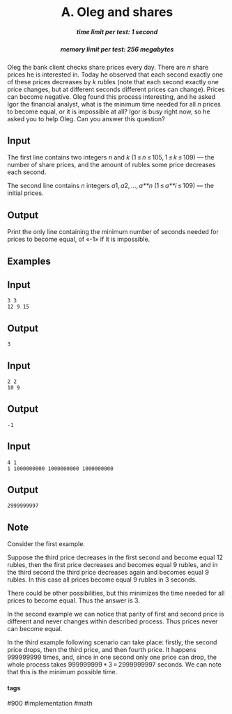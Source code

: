 <h1 style='text-align: center;'> A. Oleg and shares</h1>

<h5 style='text-align: center;'>time limit per test: 1 second</h5>
<h5 style='text-align: center;'>memory limit per test: 256 megabytes</h5>

Oleg the bank client checks share prices every day. There are *n* share prices he is interested in. Today he observed that each second exactly one of these prices decreases by *k* rubles (note that each second exactly one price changes, but at different seconds different prices can change). Prices can become negative. Oleg found this process interesting, and he asked Igor the financial analyst, what is the minimum time needed for all *n* prices to become equal, or it is impossible at all? Igor is busy right now, so he asked you to help Oleg. Can you answer this question?

## Input

The first line contains two integers *n* and *k* (1 ≤ *n* ≤ 105, 1 ≤ *k* ≤ 109) — the number of share prices, and the amount of rubles some price decreases each second.

The second line contains *n* integers *a*1, *a*2, ..., *a**n* (1 ≤ *a**i* ≤ 109) — the initial prices.

## Output

Print the only line containing the minimum number of seconds needed for prices to become equal, of «-1» if it is impossible.

## Examples

## Input


```
3 3  
12 9 15  

```
## Output


```
3
```
## Input


```
2 2  
10 9  

```
## Output


```
-1
```
## Input


```
4 1  
1 1000000000 1000000000 1000000000  

```
## Output


```
2999999997
```
## Note

Consider the first example. 

Suppose the third price decreases in the first second and become equal 12 rubles, then the first price decreases and becomes equal 9 rubles, and in the third second the third price decreases again and becomes equal 9 rubles. In this case all prices become equal 9 rubles in 3 seconds.

There could be other possibilities, but this minimizes the time needed for all prices to become equal. Thus the answer is 3.

In the second example we can notice that parity of first and second price is different and never changes within described process. Thus prices never can become equal.

In the third example following scenario can take place: firstly, the second price drops, then the third price, and then fourth price. It happens 999999999 times, and, since in one second only one price can drop, the whole process takes 999999999 * 3 = 2999999997 seconds. We can note that this is the minimum possible time.



#### tags 

#900 #implementation #math 